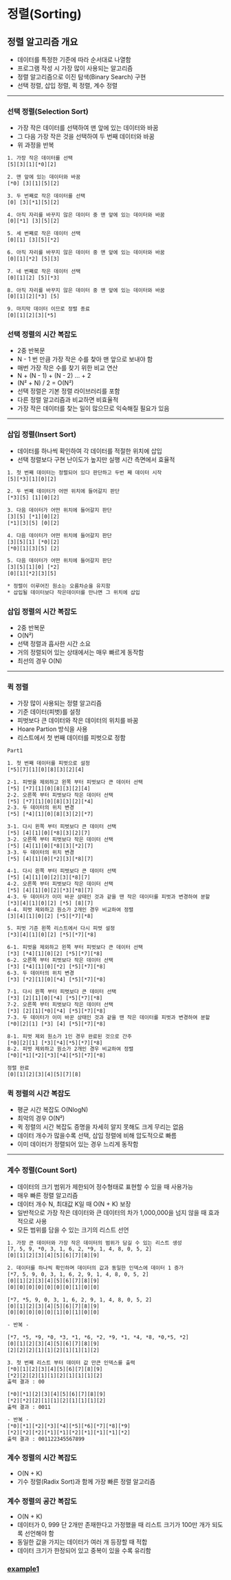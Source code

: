 # 정렬(Sorting)

## 정렬 알고리즘 개요

* 데이터를 특정한 기준에 따라 순서대로 나열함
* 프로그램 작성 시 가장 많이 사용되는 알고리즘
* 정렬 알고리즘으로 이진 탐색(Binary Search) 구현
* 선택 정렬, 삽입 정렬, 퀵 정렬, 계수 정렬

---
### 선택 정렬(Selection Sort)

* 가장 작은 데이터를 선택하여 맨 앞에 있는 데이터와 바꿈
* 그 다음 가장 작은 것을 선택하여 두 번째 데이터와 바꿈
* 위 과정을 반복

```txt
1. 가장 작은 데이터를 선택
[5][3][1][*0][2]

2. 맨 앞에 있는 데이터와 바꿈
[*0] [3][1][5][2]

3. 두 번째로 작은 데이터를 선택
[0] [3][*1][5][2]

4. 아직 자리를 바꾸지 않은 데이터 중 맨 앞에 있는 데이터와 바꿈
[0][*1] [3][5][2]

5. 세 번째로 작은 데이터 선택
[0][1] [3][5][*2]

6. 아직 자리를 바꾸지 않은 데이터 중 맨 앞에 있는 데이터와 바꿈
[0][1][*2] [5][3]

7. 네 번째로 작은 데이터 선택
[0][1][2] [5][*3]

8. 아직 자리를 바꾸지 않은 데이터 중 맨 앞에 있는 데이터와 바꿈
[0][1][2][*3] [5]

9. 마지막 데이터 이므로 정렬 종료
[0][1][2][3][*5]
```

### 선택 정렬의 시간 복잡도

* 2중 반복문
* N - 1 번 만큼 가장 작은 수를 찾아 맨 앞으로 보내야 함
* 매번 가장 작은 수를 찾기 위한 비교 연산
* N + (N - 1) + (N - 2) ... + 2
* (N² + N) / 2 = O(N²)
* 선택 정렬은 기본 정렬 라이브러리를 포함
* 다른 정렬 알고리즘과 비교하면 비효율적
* 가장 작은 데이터를 찾는 일이 많으므로 익숙해질 필요가 있음

---

### 삽입 정렬(Insert Sort)

* 데이터를 하나씩 확인하여 각 데이터를 적절한 위치에 삽입
* 선택 정렬보다 구현 난이도가 높지만 실행 시간 측면에서 효율적

```txt
1. 첫 번째 데이터는 정렬되어 있다 판단하고 두번 째 데이터 시작
[5][*3][1][0][2]

2. 두 번째 데이터가 어떤 위치에 들어갈지 판단
[*3][5] [1][0][2]

3. 다음 데이터가 어떤 위치에 들어갈지 판단
[3][5] [*1][0][2]
[*1][3][5] [0][2]

4. 다음 데이터가 어떤 위치에 들어갈지 판단
[3][5][1] [*0][2]
[*0][1][3][5] [2]

5. 다음 데이터가 어떤 위치에 들어갈지 판단
[3][5][1][0] [*2]
[0][1][*2][3][5]

* 정렬이 이루어진 원소는 오름차순을 유지함
* 삽입될 데이터보다 작은데이터를 만나면 그 위치에 삽입
```

### 삽입 정렬의 시간 복잡도

* 2중 반복문
* O(N²)
* 선택 정렬과 흡사한 시간 소요
* 거의 정렬되어 있는 상태에서는 매우 빠르게 동작함
* 최선의 경우 O(N)

---

### 퀵 정렬

* 가장 많이 사용되는 정렬 알고리즘
* 기준 데이터(피벗)를 설정
* 피벗보다 큰 데이터와 작은 데이터의 위치를 바꿈
* Hoare Partion 방식을 사용
* 리스트에서 첫 번째 데이터를 피벗으로 정함

```txt
Part1

1. 첫 번째 데이터를 피벗으로 설정
[*5][7][1][0][8][3][2][4]

2-1. 피벗을 제외하고 왼쪽 부터 피벗보다 큰 데이터 선택
[*5] [*7][1][0][8][3][2][4]
2-2. 오른쪽 부터 피벗보다 작은 데이터 선택
[*5] [*7][1][0][8][3][2][*4]
2-3. 두 데이터의 위치 변경
[*5] [*4][1][0][8][3][2][*7]

3-1. 다시 왼쪽 부터 피벗보다 큰 데이터 선택
[*5] [4][1][0][*8][3][2][7]
3-2. 오른쪽 부터 피벗보다 작은 데이터 선택
[*5] [4][1][0][*8][3][*2][7]
3-3. 두 데이터의 위치 변경
[*5] [4][1][0][*2][3][*8][7]

4-1. 다시 왼쪽 부터 피벗보다 큰 데이터 선택
[*5] [4][1][0][2][3][*8][7]
4-2. 오른쪽 부터 피벗보다 작은 데이터 선택
[*5] [4][1][0][2][*3][*8][7]
4-3. 두 데이터가 이미 바꾼 상태인 것과 같을 땐 작은 데이터를 피벗과 변경하여 분할
[*3][4][1][0][2] [*5] [8][7]
4-4. 피벗 제외하고 원소가 2개인 경우 비교하여 정렬
[3][4][1][0][2] [*5][*7][*8]

5. 피벗 기준 왼쪽 리스트에서 다시 피벗 설정
[*3][4][1][0][2] [*5][*7][*8]

6-1. 피벗을 제외하고 왼쪽 부터 피벗보다 큰 데이터 선택
[*3] [*4][1][0][2] [*5][*7][*8]
6-2. 오른쪽 부터 피벗보다 작은 데이터 선택
[*3] [*4][1][0][*2] [*5][*7][*8]
6-3. 두 데이터의 위치 변경
[*3] [*2][1][0][*4] [*5][*7][*8]

7-1. 다시 왼쪽 부터 피벗보다 큰 데이터 선택
[*3] [2][1][0][*4] [*5][*7][*8]
7-2. 오른쪽 부터 피벗보다 작은 데이터 선택
[*3] [2][1][*0][*4] [*5][*7][*8]
7-3. 두 데이터가 이미 바꾼 상태인 것과 같을 땐 작은 데이터를 피벗과 변경하여 분할
[*0][2][1] [*3] [4] [*5][*7][*8]

8-1. 피벗 제외 원소가 1인 경우 완료된 것으로 간주
[*0][2][1] [*3][*4][*5][*7][*8]
8-2. 피벗 제외하고 원소가 2개인 경우 비교하여 정렬
[*0][*1][*2][*3][*4][*5][*7][*8]

정렬 완료 
[0][1][2][3][4][5][7][8]
```

### 퀵 정렬의 시간 복잡도

* 평균 시간 복잡도 O(NlogN)
* 최악의 경우 O(N²)
* 퀵 정렬의 시간 복잡도 증명을 자세히 알지 못해도 크게 무리는 없음
* 데이터 개수가 많을수록 선택, 삽입 정렬에 비해 압도적으로 빠름
* 이미 데이터가 정렬되어 있는 경우 느리게 동작함

---

### 계수 정렬(Count Sort)

* 데이터의 크기 범위가 제한되어 정수형태로 표현할 수 있을 때 사용가능
* 매우 빠른 정렬 알고리즘
* 데이터 개수 N, 최대값 K일 때 O(N + K) 보장
* 일반적으로 가장 작은 데이터와 큰 데이터의 차가 1,000,000을 넘지 않을 때 효과적으로 사용
* 모든 범위를 담을 수 있는 크기의 리스트 선언

```txt
1. 가장 큰 데이터와 가장 작은 데이터의 범위가 담길 수 있는 리스트 생성
[7, 5, 9, *0, 3, 1, 6, 2, *9, 1, 4, 8, 0, 5, 2]
[0][1][2][3][4][5][6][7][8][9]

2. 데이터를 하나씩 확인하며 데이터의 값과 동일한 인덱스에 데이터 1 증가
[*7, 5, 9, 0, 3, 1, 6, 2, 9, 1, 4, 8, 0, 5, 2]
[0][1][2][3][4][5][6][7][8][9]
[0][0][0][0][0][0][0][1][0][0]

[*7, *5, 9, 0, 3, 1, 6, 2, 9, 1, 4, 8, 0, 5, 2]
[0][1][2][3][4][5][6][7][8][9]
[0][0][0][0][0][1][0][1][0][0]

- 반복 -

[*7, *5, *9, *0, *3, *1, *6, *2, *9, *1, *4, *8, *0,*5, *2]
[0][1][2][3][4][5][6][7][8][9]
[2][2][2][1][1][2][1][1][1][2]

3. 첫 번째 리스트 부터 데이터 값 만큰 인덱스를 출력
[*0][1][2][3][4][5][6][7][8][9]
[*2][2][2][1][1][2][1][1][1][2]
출력 결과 : 00

[*0][*1][2][3][4][5][6][7][8][9]
[*2][*2][2][1][1][2][1][1][1][2]
출력 결과 : 0011

- 반복 -
[*0][*1][*2][*3][*4][*5][*6][*7][*8][*9]
[*2][*2][*2][*1][*1][*2][*1][*1][*1][*2]
출력 결과 : 001122345567899
```

### 계수 정렬의 시간 복잡도

* O(N + K)
* 기수 정렬(Radix Sort)과 함께 가장 빠른 정렬 알고리즘

### 계수 정렬의 공간 복잡도

* O(N + K)
* 데이터가 0, 999 단 2개만 존재한다고 가정했을 때 리스트 크기가 100만 개가 되도록 선언해야 함
* 동일한 값을 가지는 데이터가 여러 개 등장할 때 적합
* 데이터 크기가 한정되어 있고 중복이 있을 수록 유리함

### [example1](https://github.com/jhk-im/algorithm-collection/tree/main/ndb/04_sorting/%08example1)
